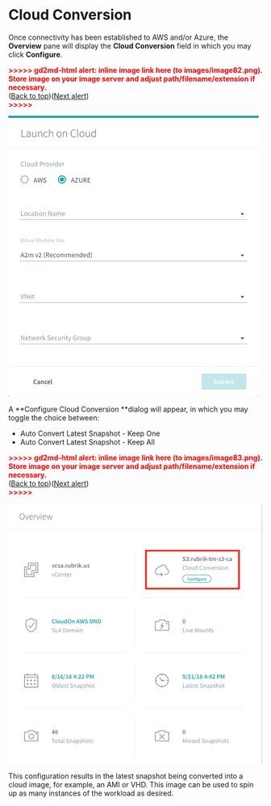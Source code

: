 # Cloud Conversion

Once connectivity has been established to AWS and/or Azure, the **Overview** pane will display the **Cloud Conversion** field in which you may click **Configure**.

	

<p id="gdcalert82" ><span style="color: red; font-weight: bold">>>>>>  gd2md-html alert: inline image link here (to images/image82.png). Store image on your image server and adjust path/filename/extension if necessary. </span><br>(<a href="#">Back to top</a>)(<a href="#gdcalert83">Next alert</a>)<br><span style="color: red; font-weight: bold">>>>>> </span></p>


![alt_text](images/image82.png "image_tooltip")


A **Configure Cloud Conversion **dialog will appear, in which you may toggle the choice between:



*   Auto Convert Latest Snapshot - Keep One
*   Auto Convert Latest Snapshot - Keep All 



<p id="gdcalert83" ><span style="color: red; font-weight: bold">>>>>>  gd2md-html alert: inline image link here (to images/image83.png). Store image on your image server and adjust path/filename/extension if necessary. </span><br>(<a href="#">Back to top</a>)(<a href="#gdcalert84">Next alert</a>)<br><span style="color: red; font-weight: bold">>>>>> </span></p>


![alt_text](images/image83.png "image_tooltip")


This configuration results in the latest snapshot being converted into a cloud image, for example, an AMI or VHD. This image can be used to spin up as many instances of the workload as desired.